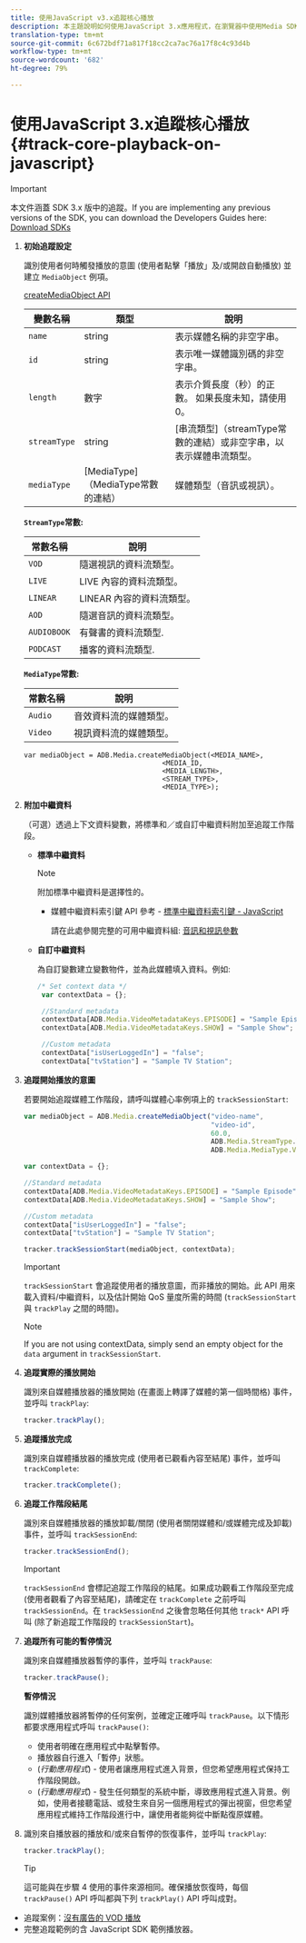 ```yaml
---
title: 使用JavaScript v3.x追蹤核心播放
description: 本主題說明如何使用JavaScript 3.x應用程式，在瀏覽器中使用Media SDK實作核心追蹤。
translation-type: tm+mt
source-git-commit: 6c672bdf71a817f18cc2ca7ac76a17f8c4c93d4b
workflow-type: tm+mt
source-wordcount: '682'
ht-degree: 79%

---
```



# 使用JavaScript 3.x追蹤核心播放{#track-core-playback-on-javascript}

>[!IMPORTANT]
>本文件涵蓋 SDK 3.x 版中的追蹤。If you are implementing any previous versions of the SDK, you can download the Developers Guides here: [Download SDKs](/help/sdk-implement/download-sdks.md)

1. **初始追蹤設定**

   識別使用者何時觸發播放的意圖 (使用者點擊「播放」及/或開啟自動播放) 並建立 `MediaObject` 例項。

   [createMediaObject API](https://adobe-marketing-cloud.github.io/media-sdks/reference/javascript/MediaHeartbeat.html#.createMediaObject)

   | 變數名稱 | 類型 | 說明 |
   | --- | --- | --- |
   | `name` | string | 表示媒體名稱的非空字串。 |
   | `id` | string | 表示唯一媒體識別碼的非空字串。 |
   | `length` | 數字 | 表示介質長度（秒）的正數。 如果長度未知，請使用0。 |
   | `streamType` | string | [串流類型]（streamType常數的連結）或非空字串，以表示媒體串流類型。 |
   | `mediaType` | [MediaType]（MediaType常數的連結） | 媒體類型（音訊或視訊）。 |

   **`StreamType`常數:**

   | 常數名稱 | 說明 |
   |---|---|
   | `VOD` | 隨選視訊的資料流類型。 |
   | `LIVE` | LIVE 內容的資料流類型。 |
   | `LINEAR` | LINEAR 內容的資料流類型。 |
   | `AOD` | 隨選音訊的資料流類型。 |
   | `AUDIOBOOK` | 有聲書的資料流類型. |
   | `PODCAST` | 播客的資料流類型. |

   **`MediaType`常數:**

   | 常數名稱 | 說明 |
   |---|---|
   | `Audio` | 音效資料流的媒體類型。 |
   | `Video` | 視訊資料流的媒體類型。 |

   ```
   var mediaObject = ADB.Media.createMediaObject(<MEDIA_NAME>,
                                     <MEDIA_ID,
                                     <MEDIA_LENGTH>,
                                     <STREAM_TYPE>,
                                     <MEDIA_TYPE>);
   ```

1. **附加中繼資料**

   （可選）透過上下文資料變數，將標準和／或自訂中繼資料附加至追蹤工作階段。

   * **標準中繼資料**

      >[!NOTE]
      >
      >附加標準中繼資料是選擇性的。

      * 媒體中繼資料索引鍵 API 參考 - [標準中繼資料索引鍵 - JavaScript](https://adobe-marketing-cloud.github.io/media-sdks/reference/javascript)

         請在此處參閱完整的可用中繼資料組: [音訊和視訊參數](/help/metrics-and-metadata/audio-video-parameters.md)
   * **自訂中繼資料**

      為自訂變數建立變數物件，並為此媒體填入資料。例如:

      ```js
      /* Set context data */
       var contextData = {};
      
       //Standard metadata
       contextData[ADB.Media.VideoMetadataKeys.EPISODE] = "Sample Episode";
       contextData[ADB.Media.VideoMetadataKeys.SHOW] = "Sample Show";
      
       //Custom metadata
       contextData["isUserLoggedIn"] = "false";
       contextData["tvStation"] = "Sample TV Station";
      ```


1. **追蹤開始播放的意圖**

   若要開始追蹤媒體工作階段，請呼叫媒體心率例項上的 `trackSessionStart`:

   ```js
   var mediaObject = ADB.Media.createMediaObject("video-name",
                                                 "video-id",
                                                 60.0,
                                                 ADB.Media.StreamType.VOD,
                                                 ADB.Media.MediaType.Video);
   
   var contextData = {};
   
   //Standard metadata
   contextData[ADB.Media.VideoMetadataKeys.EPISODE] = "Sample Episode";
   contextData[ADB.Media.VideoMetadataKeys.SHOW] = "Sample Show";
   
   //Custom metadata
   contextData["isUserLoggedIn"] = "false";
   contextData["tvStation"] = "Sample TV Station";
   
   tracker.trackSessionStart(mediaObject, contextData);
   ```

   >[!IMPORTANT]
   >
   >`trackSessionStart` 會追蹤使用者的播放意圖，而非播放的開始。此 API 用來載入資料/中繼資料，以及估計開始 QoS 量度所需的時間 (`trackSessionStart` 與 `trackPlay` 之間的時間)。

   >[!NOTE]
   >
   >If you are not using contextData, simply send an empty object for the `data` argument in `trackSessionStart`.

1. **追蹤實際的播放開始**

   識別來自媒體播放器的播放開始 (在畫面上轉譯了媒體的第一個時間格) 事件，並呼叫 `trackPlay`:

   ```js
   tracker.trackPlay();
   ```

1. **追蹤播放完成**

   識別來自媒體播放器的播放完成 (使用者已觀看內容至結尾) 事件，並呼叫 `trackComplete`:

   ```js
   tracker.trackComplete();
   ```

1. **追蹤工作階段結尾**

   識別來自媒體播放器的播放卸載/關閉 (使用者關閉媒體和/或媒體完成及卸載) 事件，並呼叫 `trackSessionEnd`:

   ```js
   tracker.trackSessionEnd();
   ```

   >[!IMPORTANT]
   >
   >`trackSessionEnd` 會標記追蹤工作階段的結尾。如果成功觀看工作階段至完成 (使用者觀看了內容至結尾)，請確定在 `trackComplete` 之前呼叫 `trackSessionEnd`。在 `trackSessionEnd` 之後會忽略任何其他 `track*` API 呼叫 (除了新追蹤工作階段的 `trackSessionStart`)。

1. **追蹤所有可能的暫停情況**

   識別來自媒體播放器暫停的事件，並呼叫 `trackPause`:

   ```js
   tracker.trackPause();
   ```

   **暫停情況**

   識別媒體播放器將暫停的任何案例，並確定正確呼叫 `trackPause`。以下情形都要求應用程式呼叫 `trackPause()`:

   * 使用者明確在應用程式中點擊暫停。
   * 播放器自行進入「暫停」狀態。
   * (*行動應用程式*) - 使用者讓應用程式進入背景，但您希望應用程式保持工作階段開啟。
   * (*行動應用程式*) - 發生任何類型的系統中斷，導致應用程式進入背景。例如，使用者接聽電話、或發生來自另一個應用程式的彈出視窗，但您希望應用程式維持工作階段進行中，讓使用者能夠從中斷點復原媒體。

1. 識別來自播放器的播放和/或來自暫停的恢復事件，並呼叫 `trackPlay`:

   ```js
   tracker.trackPlay();
   ```

   >[!TIP]
   >
   >這可能與在步驟 4 使用的事件來源相同。確保播放恢復時，每個 `trackPause()` API 呼叫都與下列 `trackPlay()` API 呼叫成對。

* 追蹤案例：[沒有廣告的 VOD 播放](/help/sdk-implement/tracking-scenarios/vod-no-intrs-details.md)
* 完整追蹤範例的含 JavaScript SDK 範例播放器。
